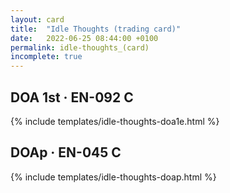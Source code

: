 ```yaml
---
layout: card
title:  "Idle Thoughts (trading card)"
date:   2022-06-25 08:44:00 +0100
permalink: idle-thoughts_(card)
incomplete: true
---
```


## DOA 1st &middot; EN-092 C

{% include templates/idle-thoughts-doa1e.html %}


## DOAp &middot; EN-045 C

{% include templates/idle-thoughts-doap.html %}
